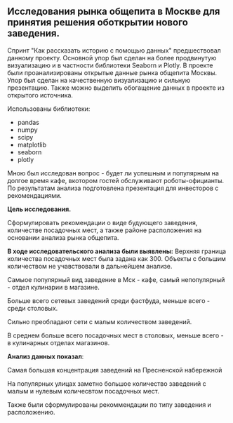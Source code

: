 ## Исследования рынка общепита в Москве для принятия решения оботкрытии нового заведения.


Спринт "Как рассказать историю с помощью данных" предшествовал данному проекту. Основной упор был сделан на более продвинутую визуализацию и в частности библиотеки Seaborn и Plotly.
В проекте были проанализированы открытые данные рынка общепита Москвы. Упор был сделан на качественную визуализацию и сильную презентацию. Также можно выделить обогащение данных в проекте из открытого источника.

Использованы библиотеки:

* pandas
* numpy
* scipy
* matplotlib
* seaborn
* plotly


Мною был исследован вопрос - будет ли успешным и популярным на долгое время кафе, вкотором гостей обслуживают роботы-официанты. По результатам анализа подготовлена презентация для инвесторов с рекомендациями.   

**Цель исследования.**

Сформулировать рекомендации о виде будующего заведения, количестве посадочных мест, а также районе расположения на основании анализа рынка общепита.

**В ходе исследовательского анализа были выявлены:**
Верхняя граница количества посадочных мест была задана как 300. Объекты с большим количеством не учавствовали в дальнейшем анализе.  

Самыое популярный вид заведение в Мск - кафе, самый непопулярный - отдел кулинарии в магазине.  

Больше всего сетевых заведений среди фастфуда, меньше всего - среди столовых.

Сильно преобладают сети с малым количеством заведений.

В среднем больше всего посадочных мест в столовых, меньше всего - в кулинарных отделах магазинов.

**Анализ данных показал**:

Самая большая концентрация заведений на Пресненской набережной

На популярных улицах заметно большое количество заведений с малым и нулевым количесвтом посадочных мест. 

Также были сформулированы рекоммендации по типу заведения и расположению.
